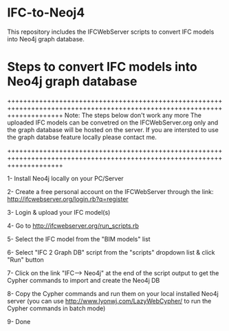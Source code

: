 # IFC-to-Neoj4
This repository includes the IFCWebServer scripts to convert IFC models into Neo4j graph database.


# Steps to convert IFC models into Neo4j graph database
++++++++++++++++++++++++++++++++++++++++++++++++++++++++++++++++++++++++++++++++++++++++++++++++++++++++++++++++++++++++++
Note: The steps below don't work any more
The uploaded IFC models can be convetred on the IFCWebServer.org only and the graph database will be hosted on the server.
If you are intersted to use the graph databse feature locally please contact me.

++++++++++++++++++++++++++++++++++++++++++++++++++++++++++++++++++++++++++++++++++++++++++++++++++++++++++++++++++++++++++

1- Install Neo4j locally on your PC/Server

2- Create a free personal account on the IFCWebServer through the link: http://ifcwebserver.org/login.rb?q=register

3- Login & upload your IFC model(s)

4- Go to http://ifcwebserver.org/run_scripts.rb

5- Select the IFC model from the "BIM models" list

6- Select "IFC 2 Graph DB" script from the "scripts" dropdown list & click "Run" button

7- Click on the link "IFC--> Neo4j" at the end of the script output to get the Cypher commands to import and create the Neo4j DB

8- Copy the Cypher commands and run them on your local installed Neo4j server (you can use http://www.lyonwj.com/LazyWebCypher/ to run the Cypher commands in batch mode) 

9- Done
